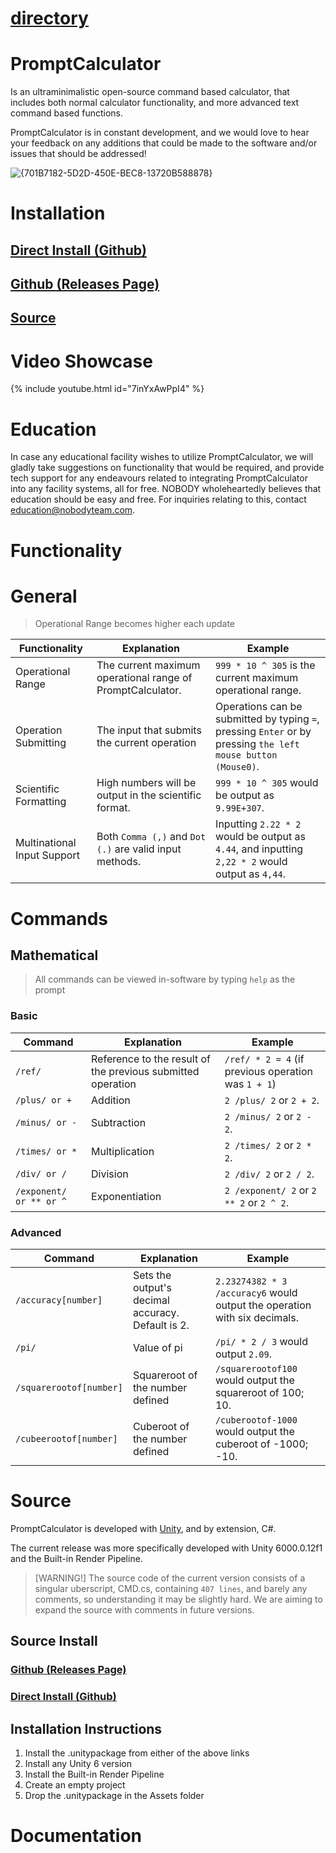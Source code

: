 # [directory](https://nobodyteam.com)

# PromptCalculator
Is an ultraminimalistic open-source command based calculator, that includes both normal calculator functionality, and more advanced text command based functions.

PromptCalculator is in constant development, and we would love to hear your feedback on any additions that could be made to the software and/or issues that should be addressed!

![{701B7182-5D2D-450E-BEC8-13720B588878}](https://github.com/user-attachments/assets/39baf561-0ec5-4abc-9259-973f9c328635)

# Installation
## [Direct Install (Github)](https://github.com/NOBODY-Team/promptcalculator/releases/download/V1/PromptCalculator.zip)
## [Github (Releases Page)](https://github.com/NOBODY-Team/promptcalculator/releases/tag/V1)
## [Source](https://nobodyteam.com/promptcalculator/#source-1)

# Video Showcase

{% include youtube.html id="7inYxAwPpI4" %}

# Education

In case any educational facility wishes to utilize PromptCalculator, we will gladly take suggestions on functionality that would be required, and provide tech support for any endeavours related to integrating PromptCalculator into any facility systems, all for free. NOBODY wholeheartedly believes that education should be easy and free. For inquiries relating to this, contact [education@nobodyteam.com](mailto:education@nobodyteam.com).

# Functionality

# General

> Operational Range becomes higher each update

| Functionality | Explanation | Example |
| --- | --- | --- |
| Operational Range | The current maximum operational range of PromptCalculator. | `999 * 10 ^ 305` is the current maximum operational range. |
| Operation Submitting | The input that submits the current operation | Operations can be submitted by typing `=`, pressing `Enter` or by pressing `the left mouse button (Mouse0)`. |
| Scientific Formatting | High numbers will be output in the scientific format. | `999 * 10 ^ 305` would be output as `9.99E+307`. |
| Multinational Input Support | Both `Comma (,)` and `Dot (.)` are valid input methods. | Inputting `2.22 * 2` would be output as `4.44`, and inputting `2,22 * 2` would output as `4,44`. |

# Commands

## Mathematical

> All commands can be viewed in-software by typing `help` as the prompt

### Basic

| Command | Explanation | Example |
| --- | --- | --- |
| `/ref/` | Reference to the result of the previous submitted operation | `/ref/ * 2 = 4` (if previous operation was `1 + 1`) |
| `/plus/ or +` | Addition | `2 /plus/ 2` or `2 + 2`. |
| `/minus/ or -` | Subtraction | `2 /minus/ 2` or `2 - 2`. |
| `/times/ or *` | Multiplication | `2 /times/ 2` or `2 * 2`. |
| `/div/ or /` | Division | `2 /div/ 2` or `2 / 2`. |
| `/exponent/ or ** or ^` | Exponentiation | `2 /exponent/ 2` or `2 ** 2` or `2 ^ 2`. |

### Advanced

| Command | Explanation | Example |
| --- | --- | --- |
| `/accuracy[number]` | Sets the output's decimal accuracy. Default is 2. | `2.23274382 * 3 /accuracy6` would output the operation with six decimals. |
| `/pi/` | Value of pi | `/pi/ * 2 / 3` would output `2.09`. |
| `/squarerootof[number]` | Squareroot of the number defined | `/squarerootof100` would output the squareroot of 100; 10. |
| `/cubeerootof[number]` | Cuberoot of the number defined | `/cuberootof-1000` would output the cuberoot of -1000; -10. |

# Source

PromptCalculator is developed with [Unity](https://unity.com/), and by extension, C#. 

The current release was more specifically developed with Unity 6000.0.12f1 and the Built-in Render Pipeline.

> [WARNING!]
> The source code of the current version consists of a singular uberscript, CMD.cs, containing `407 lines`, and barely any comments, so understanding it may be slightly hard. We are aiming to expand the source with comments in future versions.

## Source Install

### [Github (Releases Page)](https://github.com/NOBODY-Team/promptcalculator/releases/tag/V1-Source)

### [Direct Install (Github)](https://github.com/NOBODY-Team/promptcalculator/releases/download/V1-Source/PromptCalculatorSource.unitypackage)

## Installation Instructions

1. Install the .unitypackage from either of the above links
2. Install any Unity 6 version
3. Install the Built-in Render Pipeline
4. Create an empty project
5. Drop the .unitypackage in the Assets folder

# Documentation
